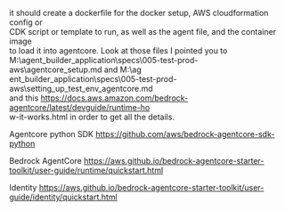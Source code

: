 it should create a dockerfile for the docker setup, AWS cloudformation config or   
  CDK script or template to run, as well as the agent file, and the container image  
  to load it into agentcore.  Look at those files I pointed you to
  M:\agent_builder_application\specs\005-test-prod-aws\agentcore_setup.md and M:\ag  
  ent_builder_application\specs\005-test-prod-aws\setting_up_test_env_agentcore.md   
  and this https://docs.aws.amazon.com/bedrock-agentcore/latest/devguide/runtime-ho  
  w-it-works.html in order to get all the details.

Agentcore python SDK
  https://github.com/aws/bedrock-agentcore-sdk-python

Bedrock AgentCore
  https://aws.github.io/bedrock-agentcore-starter-toolkit/user-guide/runtime/quickstart.html

Identity
  https://aws.github.io/bedrock-agentcore-starter-toolkit/user-guide/identity/quickstart.html